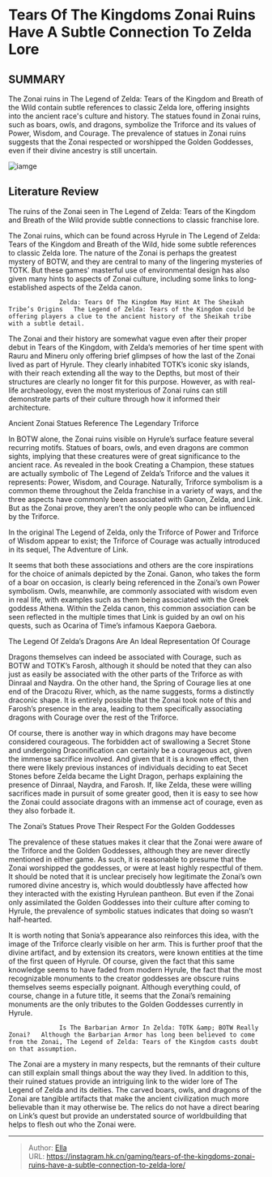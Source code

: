 # Tears Of The Kingdoms Zonai Ruins Have A Subtle Connection To Zelda Lore


## SUMMARY 



  The Zonai ruins in The Legend of Zelda: Tears of the Kingdom and Breath of the Wild contain subtle references to classic Zelda lore, offering insights into the ancient race&#39;s culture and history.   The statues found in Zonai ruins, such as boars, owls, and dragons, symbolize the Triforce and its values of Power, Wisdom, and Courage.   The prevalence of statues in Zonai ruins suggests that the Zonai respected or worshipped the Golden Goddesses, even if their divine ancestry is still uncertain.  

![iamge](https://static1.srcdn.com/wordpress/wp-content/uploads/2023/12/zelda-totk-king-rauru-typhlo-ruins.jpg)

## Literature Review

The ruins of the Zonai seen in The Legend of Zelda: Tears of the Kingdom and Breath of the Wild provide subtle connections to classic franchise lore.




The Zonai ruins, which can be found across Hyrule in The Legend of Zelda: Tears of the Kingdom and Breath of the Wild, hide some subtle references to classic Zelda lore. The nature of the Zonai is perhaps the greatest mystery of BOTW, and they are central to many of the lingering mysteries of TOTK. But these games&#39; masterful use of environmental design has also given many hints to aspects of Zonai culture, including some links to long-established aspects of the Zelda canon.




                  Zelda: Tears Of The Kingdom May Hint At The Sheikah Tribe’s Origins   The Legend of Zelda: Tears of the Kingdom could be offering players a clue to the ancient history of the Sheikah tribe with a subtle detail.   

The Zonai and their history are somewhat vague even after their proper debut in Tears of the Kingdom, with Zelda’s memories of her time spent with Rauru and Mineru only offering brief glimpses of how the last of the Zonai lived as part of Hyrule. They clearly inhabited TOTK’s iconic sky islands, with their reach extending all the way to the Depths, but most of their structures are clearly no longer fit for this purpose. However, as with real-life archaeology, even the most mysterious of Zonai ruins can still demonstrate parts of their culture through how it informed their architecture.


 Ancient Zonai Statues Reference The Legendary Triforce 
          




In BOTW alone, the Zonai ruins visible on Hyrule’s surface feature several recurring motifs. Statues of boars, owls, and even dragons are common sights, implying that these creatures were of great significance to the ancient race. As revealed in the book Creating a Champion, these statues are actually symbolic of The Legend of Zelda’s Triforce and the values it represents: Power, Wisdom, and Courage. Naturally, Triforce symbolism is a common theme throughout the Zelda franchise in a variety of ways, and the three aspects have commonly been associated with Ganon, Zelda, and Link. But as the Zonai prove, they aren’t the only people who can be influenced by the Triforce.



In the original The Legend of Zelda, only the Triforce of Power and Triforce of Wisdom appear to exist; the Triforce of Courage was actually introduced in its sequel, The Adventure of Link.




It seems that both these associations and others are the core inspirations for the choice of animals depicted by the Zonai. Ganon, who takes the form of a boar on occasion, is clearly being referenced in the Zonai’s own Power symbolism. Owls, meanwhile, are commonly associated with wisdom even in real life, with examples such as them being associated with the Greek goddess Athena. Within the Zelda canon, this common association can be seen reflected in the multiple times that Link is guided by an owl on his quests, such as Ocarina of Time’s infamous Kaepora Gaebora.





 



 The Legend Of Zelda’s Dragons Are An Ideal Representation Of Courage 
          

Dragons themselves can indeed be associated with Courage, such as BOTW and TOTK’s Farosh, although it should be noted that they can also just as easily be associated with the other parts of the Triforce as with Dinraal and Naydra. On the other hand, the Spring of Courage lies at one end of the Dracozu River, which, as the name suggests, forms a distinctly draconic shape. It is entirely possible that the Zonai took note of this and Farosh’s presence in the area, leading to them specifically associating dragons with Courage over the rest of the Triforce.




Of course, there is another way in which dragons may have become considered courageous. The forbidden act of swallowing a Secret Stone and undergoing Draconification can certainly be a courageous act, given the immense sacrifice involved. And given that it is a known effect, then there were likely previous instances of individuals deciding to eat Secet Stones before Zelda became the Light Dragon, perhaps explaining the presence of Dinraal, Naydra, and Farosh. If, like Zelda, these were willing sacrifices made in pursuit of some greater good, then it is easy to see how the Zonai could associate dragons with an immense act of courage, even as they also forbade it.



 The Zonai’s Statues Prove Their Respect For the Golden Goddesses 
         

The prevalence of these statues makes it clear that the Zonai were aware of the Triforce and the Golden Goddesses, although they are never directly mentioned in either game. As such, it is reasonable to presume that the Zonai worshipped the goddesses, or were at least highly respectful of them. It should be noted that it is unclear precisely how legitimate the Zonai’s own rumored divine ancestry is, which would doubtlessly have affected how they interacted with the existing Hyrulean pantheon. But even if the Zonai only assimilated the Golden Goddesses into their culture after coming to Hyrule, the prevalence of symbolic statues indicates that doing so wasn’t half-hearted.




It is worth noting that Sonia’s appearance also reinforces this idea, with the image of the Triforce clearly visible on her arm. This is further proof that the divine artifact, and by extension its creators, were known entities at the time of the first queen of Hyrule. Of course, given the fact that this same knowledge seems to have faded from modern Hyrule, the fact that the most recognizable monuments to the creator goddesses are obscure ruins themselves seems especially poignant. Although everything could, of course, change in a future title, it seems that the Zonai’s remaining monuments are the only tributes to the Golden Goddesses currently in Hyrule.

                  Is The Barbarian Armor In Zelda: TOTK &amp; BOTW Really Zonai?   Although the Barbarian Armor has long been believed to come from the Zonai, The Legend of Zelda: Tears of the Kingdom casts doubt on that assumption.   

The Zonai are a mystery in many respects, but the remnants of their culture can still explain small things about the way they lived. In addition to this, their ruined statues provide an intriguing link to the wider lore of The Legend of Zelda and its deities. The carved boars, owls, and dragons of the Zonai are tangible artifacts that make the ancient civilization much more believable than it may otherwise be. The relics do not have a direct bearing on Link’s quest but provide an understated source of worldbuilding that helps to flesh out who the Zonai were.






---

> Author: [Ella](https://instagram.hk.cn/)  
> URL: https://instagram.hk.cn/gaming/tears-of-the-kingdoms-zonai-ruins-have-a-subtle-connection-to-zelda-lore/  

